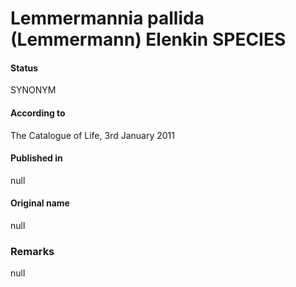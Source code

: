 Lemmermannia pallida (Lemmermann) Elenkin SPECIES
=======

#### Status
SYNONYM

#### According to
The Catalogue of Life, 3rd January 2011

#### Published in
null

#### Original name
null

### Remarks
null